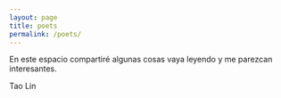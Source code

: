 ```yaml
---
layout: page
title: poets
permalink: /poets/
---
```


En este espacio compartiré algunas cosas vaya leyendo y me parezcan interesantes. 


Tao Lin 

